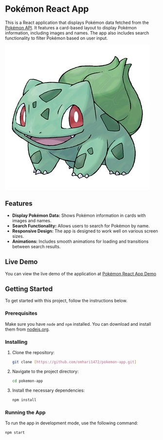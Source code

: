 # Pokémon React App

This is a React application that displays Pokémon data fetched from the [Pokémon API](https://pokeapi.co/api/v2/pokemon). It features a card-based layout to display Pokémon information, including images and names. The app also includes search functionality to filter Pokémon based on user input. 

[![Pokémon App](https://raw.githubusercontent.com/PokeAPI/sprites/master/sprites/pokemon/other/official-artwork/1.png)](https://pokemon-assignment-hari.netlify.app/) <!-- Replace with a link to your live demo -->

## Features

- **Display Pokémon Data:** Shows Pokémon information in cards with images and names.
- **Search Functionality:** Allows users to search for Pokémon by name.
- **Responsive Design:** The app is designed to work well on various screen sizes.
- **Animations:** Includes smooth animations for loading and transitions between search results.

## Live Demo

You can view the live demo of the application at [Pokémon React App Demo](https://pokemon-assignment-hari.netlify.app/) <!-- Replace with the actual URL of your live demo -->

## Getting Started

To get started with this project, follow the instructions below.

### Prerequisites

Make sure you have `node` and `npm` installed. You can download and install them from [nodejs.org](https://nodejs.org/).

### Installing

1. Clone the repository:

    ```bash
    git clone [https://github.com/omhari1472/pokemon-app.git]
    ```

2. Navigate to the project directory:

    ```bash
    cd pokemon-app
    ```

3. Install the necessary dependencies:

    ```bash
    npm install
    ```

### Running the App

To run the app in development mode, use the following command:

```bash
npm start
